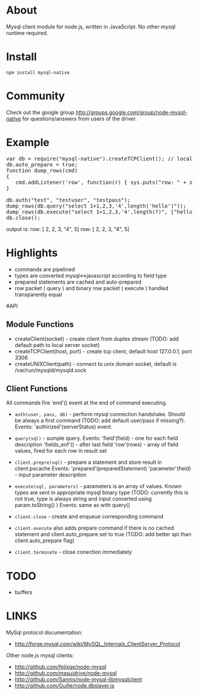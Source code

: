 # About
Mysql client module for node.js, written in JavaScript. No other mysql runtime required.

# Install
`npm install mysql-native`

# Community
Check out the google group http://groups.google.com/group/node-mysql-native for questions/answers from users of the driver.


# Example
<pre>var db = require("mysql-native").createTCPClient(); // localhost:3306 by default
db.auto_prepare = true;
function dump_rows(cmd)
{
   cmd.addListener('row', function(r) { sys.puts("row: " + sys.inspect(r)); } );
}

db.auth("test", "testuser", "testpass");
dump_rows(db.query("select 1+1,2,3,'4',length('hello')"));
dump_rows(db.execute("select 1+1,2,3,'4',length(?)", ["hello"]));
db.close();</pre>

output is:
row: [ 2, 2, 3, "4", 5]
row: [ 2, 2, 3, "4", 5]

# Highlights

* commands are pipelined
* types are converted mysql<->javascript according to field type
* prepared statements are cached and auto-prepared
* row packet ( query ) and binary row packet ( execute ) handled transparently equal

#API

## Module Functions
* createClient(socket) -  create client from duplex stream (TODO: add default path to local server socket)
* createTCPClient(host, port) - create tcp client, default host 127.0.0.1, port 3306
* createUNIXClient(path) - connect to unix domain socket, default is /var/run/mysqld/mysqld.sock

## Client Functions
All commands fire 'end'() event at the end of command executing.

* `auth(user, pass, db)` - perform mysql connection handshake. Should be always a first command (TODO: add default user/pass if missing?).
Events:
    'authirized'(serverStatus) event. 

* `query(sql)` - sumple query.
Events:
    'field'(field) - one for each field description
    'fields_eof'() - after last field
    'row'(rows) - array of field values, fired for each row in result set

* `client.prepre(sql)` - prepare a statement and store result in client.pscache
Events:
    'prepared'(preparedStatement)
    'parameter'(field) - input parameter description

* `execute(sql, parameters)` - parameters is an array of values. Known types are sent in appropriate mysql binary type (TODO: currently this is not true, type is always string and input converted using param.toString() )
Events:
   same as with query()
   
* `client.close` - create and enqueue corresponding command
* `client.execute` also adds prepare command if there is no cached statement and client.auto_prepare set to true (TODO: add better api than client.auto_prepare flag)
* `client.terminate` - close conection immediately

# TODO

* buffers 

# LINKS

MySql protocol documentation:
 
* <http://forge.mysql.com/wiki/MySQL_Internals_ClientServer_Protocol>

Other node.js mysql clients:

* <http://github.com/felixge/node-mysql>
* <http://github.com/masuidrive/node-mysql>
* <http://github.com/Sannis/node-mysql-libmysqlclient>
* <http://github.com/Guille/node.dbslayer.js>
